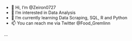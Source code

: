 - 👋 Hi, I’m @Zeiron0727
- 👀 I’m interested in Data Analysis 
- 🌱 I’m currently learning Data Scraping, SQL, R and Python
- 📫 You can reach me via Twitter @Food_Gremlinn

 ...

<!---
Zeiron0727/Zeiron0727 is a ✨ special ✨ repository because its `README.md` (this file) appears on your GitHub profile.
You can click the Preview link to take a look at your changes.
--->
